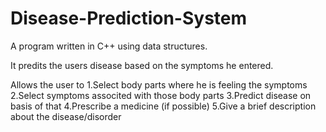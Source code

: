 # Disease-Prediction-System

A program written in C++ using data structures.

It predits the users disease based on the symptoms he entered.

Allows the user to
  1.Select body parts where he is feeling the symptoms
  2.Select symptoms associted with those body parts
  3.Predict disease on basis of that
  4.Prescribe a medicine (if possible)
  5.Give a brief description about the disease/disorder

